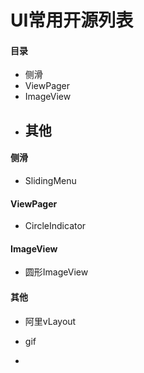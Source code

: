 # UI常用开源列表

#### 目录

* 侧滑
* ViewPager
* ImageView
* 其他
  ---

#### 侧滑

* SlidingMenu

#### ViewPager

* CircleIndicator

#### ImageView

* 圆形ImageView

#### 其他

* 阿里vLayout
* gif

* 





